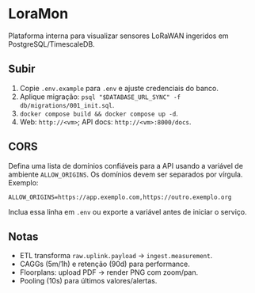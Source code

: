 # LoraMon

Plataforma interna para visualizar sensores LoRaWAN ingeridos em PostgreSQL/TimescaleDB.

## Subir
1. Copie `.env.example` para `.env` e ajuste credenciais do banco.
2. Aplique migração: `psql "$DATABASE_URL_SYNC" -f db/migrations/001_init.sql`.
3. `docker compose build && docker compose up -d`.
4. Web: `http://<vm>`; API docs: `http://<vm>:8000/docs`.

## CORS
Defina uma lista de domínios confiáveis para a API usando a variável de ambiente `ALLOW_ORIGINS`. Os domínios devem ser separados por vírgula. Exemplo:

```env
ALLOW_ORIGINS=https://app.exemplo.com,https://outro.exemplo.org
```

Inclua essa linha em `.env` ou exporte a variável antes de iniciar o serviço.

## Notas
- ETL transforma `raw.uplink.payload` → `ingest.measurement`.
- CAGGs (5m/1h) e retenção (90d) para performance.
- Floorplans: upload PDF → render PNG com zoom/pan.
- Pooling (10s) para últimos valores/alertas.
